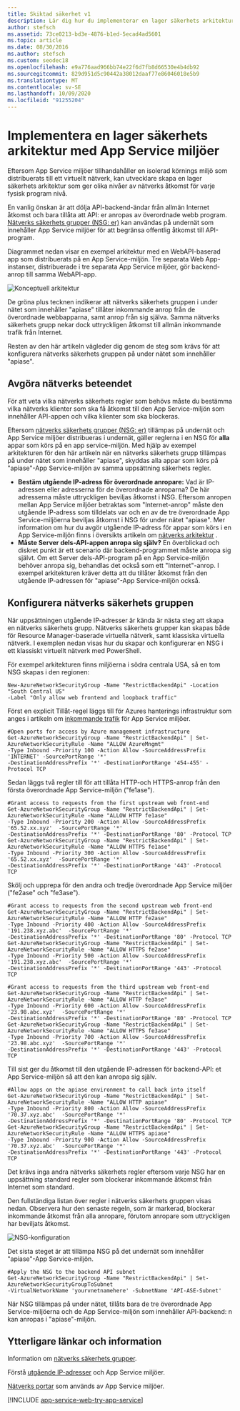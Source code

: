 ```yaml
---
title: Skiktad säkerhet v1
description: Lär dig hur du implementerar en lager säkerhets arkitektur i din App Services miljö. Detta dokument tillhandahålls endast för kunder som använder den äldre v1-ASE.
author: stefsch
ms.assetid: 73ce0213-bd3e-4876-b1ed-5ecad4ad5601
ms.topic: article
ms.date: 08/30/2016
ms.author: stefsch
ms.custom: seodec18
ms.openlocfilehash: e9a776aad966bb74e22f6d7fb8d66530e4b4db92
ms.sourcegitcommit: 829d951d5c90442a38012daaf77e86046018e5b9
ms.translationtype: MT
ms.contentlocale: sv-SE
ms.lasthandoff: 10/09/2020
ms.locfileid: "91255204"
---
```

# <a name="implementing-a-layered-security-architecture-with-app-service-environments"></a>Implementera en lager säkerhets arkitektur med App Service miljöer
Eftersom App Service miljöer tillhandahåller en isolerad körnings miljö som distribuerats till ett virtuellt nätverk, kan utvecklare skapa en lager säkerhets arkitektur som ger olika nivåer av nätverks åtkomst för varje fysisk program nivå.

En vanlig önskan är att dölja API-backend-ändar från allmän Internet åtkomst och bara tillåta att API: er anropas av överordnade webb program.  [Nätverks säkerhets grupper (NSG: er)][NetworkSecurityGroups] kan användas på undernät som innehåller App Service miljöer för att begränsa offentlig åtkomst till API-program.

Diagrammet nedan visar en exempel arkitektur med en WebAPI-baserad app som distribuerats på en App Service-miljön.  Tre separata Web App-instanser, distribuerade i tre separata App Service miljöer, gör backend-anrop till samma WebAPI-app.

![Konceptuell arkitektur][ConceptualArchitecture] 

De gröna plus tecknen indikerar att nätverks säkerhets gruppen i under nätet som innehåller "apiase" tillåter inkommande anrop från de överordnade webbapparna, samt anrop från sig själva.  Samma nätverks säkerhets grupp nekar dock uttryckligen åtkomst till allmän inkommande trafik från Internet. 

Resten av den här artikeln vägleder dig genom de steg som krävs för att konfigurera nätverks säkerhets gruppen på under nätet som innehåller "apiase".

## <a name="determining-the-network-behavior"></a>Avgöra nätverks beteendet
För att veta vilka nätverks säkerhets regler som behövs måste du bestämma vilka nätverks klienter som ska få åtkomst till den App Service-miljön som innehåller API-appen och vilka klienter som ska blockeras.

Eftersom [nätverks säkerhets grupper (NSG: er)][NetworkSecurityGroups] tillämpas på undernät och App Service miljöer distribueras i undernät, gäller reglerna i en NSG för **alla** appar som körs på en app service-miljön.  Med hjälp av exempel arkitekturen för den här artikeln när en nätverks säkerhets grupp tillämpas på under nätet som innehåller "apiase", skyddas alla appar som körs på "apiase"-App Service-miljön av samma uppsättning säkerhets regler. 

* **Bestäm utgående IP-adress för överordnade anropare:**  Vad är IP-adressen eller adresserna för de överordnade anroparna?  De här adresserna måste uttryckligen beviljas åtkomst i NSG.  Eftersom anropen mellan App Service miljöer betraktas som "Internet-anrop" måste den utgående IP-adress som tilldelats var och en av de tre överordnade App Service-miljöerna beviljas åtkomst i NSG för under nätet "apiase".   Mer information om hur du avgör utgående IP-adress för appar som körs i en App Service-miljön finns i översikts artikeln om [nätverks arkitektur][NetworkArchitecture] .
* **Måste Server dels-API-appen anropa sig själv?**  En överblickad och diskret punkt är ett scenario där backend-programmet måste anropa sig självt.  Om ett Server dels-API-program på en App Service-miljön behöver anropa sig, behandlas det också som ett "Internet"-anrop.  I exempel arkitekturen kräver detta att du tillåter åtkomst från den utgående IP-adressen för "apiase"-App Service-miljön också.

## <a name="setting-up-the-network-security-group"></a>Konfigurera nätverks säkerhets gruppen
När uppsättningen utgående IP-adresser är kända är nästa steg att skapa en nätverks säkerhets grupp.  Nätverks säkerhets grupper kan skapas både för Resource Manager-baserade virtuella nätverk, samt klassiska virtuella nätverk.  I exemplen nedan visas hur du skapar och konfigurerar en NSG i ett klassiskt virtuellt nätverk med PowerShell.

För exempel arkitekturen finns miljöerna i södra centrala USA, så en tom NSG skapas i den regionen:

```azurepowershell-interactive
New-AzureNetworkSecurityGroup -Name "RestrictBackendApi" -Location "South Central US" 
-Label "Only allow web frontend and loopback traffic"
```

Först en explicit Tillåt-regel läggs till för Azures hanterings infrastruktur som anges i artikeln om [inkommande trafik][InboundTraffic] för App Service miljöer.

```azurepowershell-interactive
#Open ports for access by Azure management infrastructure
Get-AzureNetworkSecurityGroup -Name "RestrictBackendApi" | Set-AzureNetworkSecurityRule -Name "ALLOW AzureMngmt" 
-Type Inbound -Priority 100 -Action Allow -SourceAddressPrefix 'INTERNET' -SourcePortRange '*' 
-DestinationAddressPrefix '*' -DestinationPortRange '454-455' -Protocol TCP
```

Sedan läggs två regler till för att tillåta HTTP-och HTTPS-anrop från den första överordnade App Service-miljön ("fe1ase").

```azurepowershell-interactive
#Grant access to requests from the first upstream web front-end
Get-AzureNetworkSecurityGroup -Name "RestrictBackendApi" | Set-AzureNetworkSecurityRule -Name "ALLOW HTTP fe1ase" 
-Type Inbound -Priority 200 -Action Allow -SourceAddressPrefix '65.52.xx.xyz'  -SourcePortRange '*' 
-DestinationAddressPrefix '*' -DestinationPortRange '80' -Protocol TCP
Get-AzureNetworkSecurityGroup -Name "RestrictBackendApi" | Set-AzureNetworkSecurityRule -Name "ALLOW HTTPS fe1ase" 
-Type Inbound -Priority 300 -Action Allow -SourceAddressPrefix '65.52.xx.xyz'  -SourcePortRange '*' 
-DestinationAddressPrefix '*' -DestinationPortRange '443' -Protocol TCP
```

Skölj och upprepa för den andra och tredje överordnade App Service miljöer ("fe2ase" och "fe3ase").

```azurepowershell-interactive
#Grant access to requests from the second upstream web front-end
Get-AzureNetworkSecurityGroup -Name "RestrictBackendApi" | Set-AzureNetworkSecurityRule -Name "ALLOW HTTP fe2ase" 
-Type Inbound -Priority 400 -Action Allow -SourceAddressPrefix '191.238.xyz.abc'  -SourcePortRange '*' 
-DestinationAddressPrefix '*' -DestinationPortRange '80' -Protocol TCP
Get-AzureNetworkSecurityGroup -Name "RestrictBackendApi" | Set-AzureNetworkSecurityRule -Name "ALLOW HTTPS fe2ase" 
-Type Inbound -Priority 500 -Action Allow -SourceAddressPrefix '191.238.xyz.abc'  -SourcePortRange '*' 
-DestinationAddressPrefix '*' -DestinationPortRange '443' -Protocol TCP

#Grant access to requests from the third upstream web front-end
Get-AzureNetworkSecurityGroup -Name "RestrictBackendApi" | Set-AzureNetworkSecurityRule -Name "ALLOW HTTP fe3ase" 
-Type Inbound -Priority 600 -Action Allow -SourceAddressPrefix '23.98.abc.xyz'  -SourcePortRange '*' 
-DestinationAddressPrefix '*' -DestinationPortRange '80' -Protocol TCP
Get-AzureNetworkSecurityGroup -Name "RestrictBackendApi" | Set-AzureNetworkSecurityRule -Name "ALLOW HTTPS fe3ase" 
-Type Inbound -Priority 700 -Action Allow -SourceAddressPrefix '23.98.abc.xyz'  -SourcePortRange '*' 
-DestinationAddressPrefix '*' -DestinationPortRange '443' -Protocol TCP
```

Till sist ger du åtkomst till den utgående IP-adressen för backend-API: et App Service-miljön så att den kan anropa sig själv.

```azurepowershell-interactive
#Allow apps on the apiase environment to call back into itself
Get-AzureNetworkSecurityGroup -Name "RestrictBackendApi" | Set-AzureNetworkSecurityRule -Name "ALLOW HTTP apiase" 
-Type Inbound -Priority 800 -Action Allow -SourceAddressPrefix '70.37.xyz.abc'  -SourcePortRange '*' 
-DestinationAddressPrefix '*' -DestinationPortRange '80' -Protocol TCP
Get-AzureNetworkSecurityGroup -Name "RestrictBackendApi" | Set-AzureNetworkSecurityRule -Name "ALLOW HTTPS apiase" 
-Type Inbound -Priority 900 -Action Allow -SourceAddressPrefix '70.37.xyz.abc'  -SourcePortRange '*' 
-DestinationAddressPrefix '*' -DestinationPortRange '443' -Protocol TCP
```

Det krävs inga andra nätverks säkerhets regler eftersom varje NSG har en uppsättning standard regler som blockerar inkommande åtkomst från Internet som standard.

Den fullständiga listan över regler i nätverks säkerhets gruppen visas nedan.  Observera hur den senaste regeln, som är markerad, blockerar inkommande åtkomst från alla anropare, förutom anropare som uttryckligen har beviljats åtkomst.

![NSG-konfiguration][NSGConfiguration] 

Det sista steget är att tillämpa NSG på det undernät som innehåller "apiase"-App Service-miljön.

```azurepowershell-interactive
#Apply the NSG to the backend API subnet
Get-AzureNetworkSecurityGroup -Name "RestrictBackendApi" | Set-AzureNetworkSecurityGroupToSubnet 
-VirtualNetworkName 'yourvnetnamehere' -SubnetName 'API-ASE-Subnet'
```

När NSG tillämpas på under nätet, tillåts bara de tre överordnade App Service-miljöerna och de App Service-miljön som innehåller API-backend: n kan anropas i "apiase"-miljön.

## <a name="additional-links-and-information"></a>Ytterligare länkar och information
Information om [nätverks säkerhets grupper](../../virtual-network/security-overview.md).

Förstå [utgående IP-adresser][NetworkArchitecture] och App Service miljöer.

[Nätverks portar][InboundTraffic] som används av App Service miljöer.

[!INCLUDE [app-service-web-try-app-service](../../../includes/app-service-web-try-app-service.md)]

<!-- LINKS -->
[NetworkSecurityGroups]: ../../virtual-network/virtual-network-vnet-plan-design-arm.md
[NetworkArchitecture]:  app-service-app-service-environment-network-architecture-overview.md
[InboundTraffic]:  app-service-app-service-environment-control-inbound-traffic.md

<!-- IMAGES -->
[ConceptualArchitecture]: ./media/app-service-app-service-environment-layered-security/ConceptualArchitecture-1.png
[NSGConfiguration]:  ./media/app-service-app-service-environment-layered-security/NSGConfiguration-1.png
